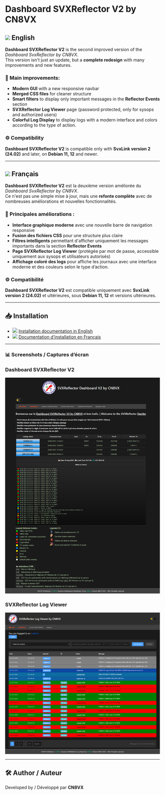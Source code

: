 # Dashboard SVXReflector V2 by CN8VX

## <img src="https://flagcdn.com/w20/us.png" width="30"/> English
**Dashboard SVXReflector V2** is the second improved version of the *Dashboard SvxReflector by CN8VX*.  
This version isn't just an update, but a **complete redesign** with many improvements and new features.

### 🚀 Main improvements:
- **Modern GUI** with a new responsive navbar  
- **Merged CSS files** for cleaner structure  
- **Smart filters** to display only important messages in the **Reflector Events** section  
- **SVXReflector Log Viewer** page (password protected, only for sysops and authorized users)  
- **Colorful Log Display** to display logs with a modern interface and colors according to the type of action. 

### ⚙️ Compatibility
**Dashboard SVXReflector V2** is compatible only with **SvxLink version 2 (24.02)** and later, on **Debian 11, 12** and newer.

---

## <img src="https://flagcdn.com/w20/fr.png" width="30"/> Français
**Dashboard SVXReflector V2** est la deuxième version améliorée du *Dashboard SvxReflector by CN8VX*.  
Ce n'est pas une simple mise à jour, mais une **refonte complète** avec de nombreuses améliorations et nouvelles fonctionnalités.

### 🚀 Principales améliorations :  
- **Interface graphique moderne** avec une nouvelle barre de navigation responsive  
- **Fusion des fichiers CSS** pour une structure plus claire  
- **Filtres intelligents** permettant d'afficher uniquement les messages importants dans la section **Reflector Events**  
- **Page SVXReflector Log Viewer** (protégée par mot de passe, accessible uniquement aux sysops et utilisateurs autorisés)  
- **Affichage coloré des logs** pour affiche les journaux avec une interface moderne et des couleurs selon le type d’action.  

### ⚙️ Compatibilité
**Dashboard SVXReflector V2** est compatible uniquement avec **SvxLink version 2 (24.02)** et ultérieures, sous **Debian 11, 12** et versions ultérieures.

---

## 📥 Installation
- <img src="https://flagcdn.com/w20/us.png" width="30"/> [Installation documentation in English](docs/README_EN.md)  
- <img src="https://flagcdn.com/w20/fr.png" width="30"/> [Documentation d’installation en Français](docs/README_FR.md)

---

### 📊 Screenshots / Captures d’écran

### Dashboard SVXReflector V2
![Dashboard SVXReflector V2](screenshots/Dashboard_SVXReflector_V2.png)

### SVXReflector Log Viewer
![SVXReflector Log Viewer](screenshots/SVXReflector_Log_Viewer.png)

---

## 🛠 Author / Auteur
Developed by / Développé par **CN8VX**
